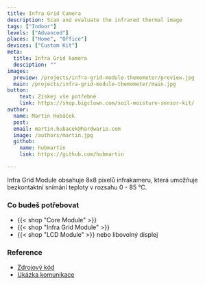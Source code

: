 ```yaml
---
title: Infra Grid Camera
description: Scan and evaluate the infrared thermal image
tags: ["Indoor"]
levels: ["Advanced"]
places: ["Home", "Office"]
devices: ["Custom Kit"]
meta:
  title: Infra Grid kamera
  desciption: ""
images:
  preview: /projects/infra-grid-module-themometer/preview.jpg
  main: /projects/infra-grid-module-themometer/main.jpg
button:
    text: Získej vše potřebné
    link: https://shop.bigclown.com/soil-moisture-sensor-kit/
author:
  name: Martin Hubáček
  post:
  email: martin.hubacek@hardwario.com
  image: /authors/martin.jpg
  github:
    name: hubmartin
    link: https://github.com/hubmartin

---
```


Infra Grid Module obsahuje 8x8 pixelů infrakameru, která umožňuje bezkontaktní snímání teploty v rozsahu 0 - 85 °C.

### Co budeš potřebovat

* {{< shop "Core Module" >}}
* {{< shop "Infra Grid Module" >}}
* {{< shop "LCD Module" >}} nebo libovolný displej

### Reference

* [Zdrojový kód](https://github.com/blavka/bcf-denkovi-1wire-relay)
* [Ukázka komunikace](https://github.com/bigclownlabs/bcf-sdk/tree/master/_examples/onewire-relay)
